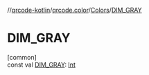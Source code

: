//[qrcode-kotlin](../../../index.md)/[qrcode.color](../index.md)/[Colors](index.md)/[DIM_GRAY](-d-i-m_-g-r-a-y.md)

# DIM_GRAY

[common]\
const val [DIM_GRAY](-d-i-m_-g-r-a-y.md): [Int](https://kotlinlang.org/api/latest/jvm/stdlib/kotlin-stdlib/kotlin/-int/index.html)
